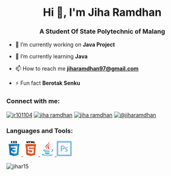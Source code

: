 <h1 align="center">Hi 👋, I'm Jiha Ramdhan</h1>
<h3 align="center">A Student Of State Polytechnic of Malang</h3>

- 🔭 I’m currently working on **Java Project**

- 🌱 I’m currently learning **Java**

- 📫 How to reach me **jiharamdhan97@gmail.com**

- ⚡ Fun fact **Berotak Senku**

<h3 align="left">Connect with me:</h3>
<p align="left">
<a href="https://twitter.com/jr101104" target="blank"><img align="center" src="https://raw.githubusercontent.com/rahuldkjain/github-profile-readme-generator/master/src/images/icons/Social/twitter.svg" alt="jr101104" height="30" width="40" /></a>
<a href="https://linkedin.com/in/jiha ramdhan" target="blank"><img align="center" src="https://raw.githubusercontent.com/rahuldkjain/github-profile-readme-generator/master/src/images/icons/Social/linked-in-alt.svg" alt="jiha ramdhan" height="30" width="40" /></a>
<a href="https://fb.com/jiha ramdhan" target="blank"><img align="center" src="https://raw.githubusercontent.com/rahuldkjain/github-profile-readme-generator/master/src/images/icons/Social/facebook.svg" alt="jiha ramdhan" height="30" width="40" /></a>
<a href="https://instagram.com/@jiharamdhan" target="blank"><img align="center" src="https://raw.githubusercontent.com/rahuldkjain/github-profile-readme-generator/master/src/images/icons/Social/instagram.svg" alt="@jiharamdhan" height="30" width="40" /></a>
</p>

<h3 align="left">Languages and Tools:</h3>
<p align="left"> <a href="https://www.w3schools.com/css/" target="_blank" rel="noreferrer"> <img src="https://raw.githubusercontent.com/devicons/devicon/master/icons/css3/css3-original-wordmark.svg" alt="css3" width="40" height="40"/> </a> <a href="https://www.w3.org/html/" target="_blank" rel="noreferrer"> <img src="https://raw.githubusercontent.com/devicons/devicon/master/icons/html5/html5-original-wordmark.svg" alt="html5" width="40" height="40"/> </a> <a href="https://www.java.com" target="_blank" rel="noreferrer"> <img src="https://raw.githubusercontent.com/devicons/devicon/master/icons/java/java-original.svg" alt="java" width="40" height="40"/> </a> <a href="https://www.photoshop.com/en" target="_blank" rel="noreferrer"> <img src="https://raw.githubusercontent.com/devicons/devicon/master/icons/photoshop/photoshop-line.svg" alt="photoshop" width="40" height="40"/> </a> </p>

<p><img align="center" src="https://github-readme-stats.vercel.app/api/top-langs?username=jihar15&show_icons=true&locale=en&layout=compact" alt="jihar15" /></p>
